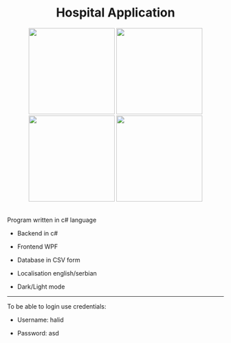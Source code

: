 <h1 align="center">Hospital Application</h1>

<div align="center">
  <img src="https://user-images.githubusercontent.com/84806326/211096573-1d71e3a8-283d-452a-b4d6-b14a300cbdab.png" width="200"/>
  <img src="https://user-images.githubusercontent.com/84806326/211096582-3608ec22-7ba3-4f42-afbe-c373397ae3eb.png" width="200"/>
  <img src="https://user-images.githubusercontent.com/84806326/211096564-ad414ac9-7a97-4f8d-aa10-6d6c36f9224b.png" width="200"/>
  <img src="https://user-images.githubusercontent.com/84806326/211096578-d646f1e8-e509-49ce-9fb6-3baf854f473f.png" width="200"/>
</div>

<br/>


<div align="left">

Program written in c# language

- Backend in c#

- Frontend WPF

- Database in CSV form

- Localisation english/serbian

- Dark/Light mode

---

To be able to login use credentials:

- Username: halid

- Password: asd

</div>
